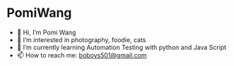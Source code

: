 # PomiWang

- 👋 Hi, I’m Pomi Wang
- 👀 I’m interested in photography, foodie, cats
- 🌱 I’m currently learning Automation Testing with python and Java Script
- 📫 How to reach me: boboys501@gmail.com
